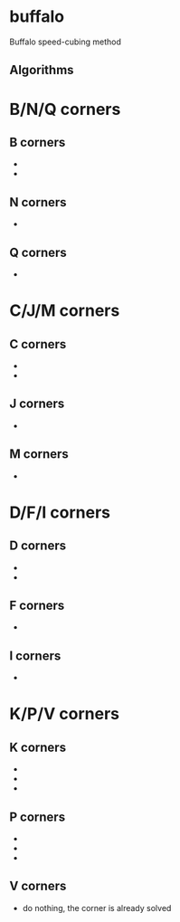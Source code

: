 # buffalo
Buffalo speed-cubing method

## Algorithms


# B/N/Q corners

## B corners
- [](https://alg.cubing.net/?type=alg&alg=(U_F-_U-_F)3)
- [](https://alg.cubing.net/?type=alg&alg=(F-_U_F_U-)3)

## N corners
- [](https://alg.cubing.net/?type=alg&alg=U_F-_U-_F)

## Q corners
- [](https://alg.cubing.net/?type=alg&alg=F-_U_F_U-)

# C/J/M corners

## C corners
- [](https://alg.cubing.net/?type=alg&alg=(R-_F_R_F-)3)
- [](https://alg.cubing.net/?type=alg&alg=(F_R-_F-_R)3)

## J corners
- [](https://alg.cubing.net/?type=alg&alg=R-_F_R_F-)

## M corners
- [](https://alg.cubing.net/?type=alg&alg=F_R-_F-_R)

# D/F/I corners

## D corners
- [](https://alg.cubing.net/?type=alg&alg=(U-_R_U_R-)3)
- [](https://alg.cubing.net/?type=alg&alg=(R_U-_R-_U)3)

## F corners
- [](https://alg.cubing.net/?type=alg&alg=R_U-_R-_U)

## I corners
- [](https://alg.cubing.net/?type=alg&alg=U-_R_U_R-)

# K/P/V corners

## K corners
- [](https://alg.cubing.net/?type=alg&alg=(U_F-_U-_F)2)
- [](https://alg.cubing.net/?type=alg&alg=(R-_F_R_F-)2)
- [](https://alg.cubing.net/?type=alg&alg=(R_U-_R-_U)2)

## P corners
- [](https://alg.cubing.net/?type=alg&alg=(F-_U_F_U-)2)
- [](https://alg.cubing.net/?type=alg&alg=(F_R-_F-_R)2)
- [](https://alg.cubing.net/?type=alg&alg=(U-_R_U_R-)2)

## V corners
- do nothing, the corner is already solved
